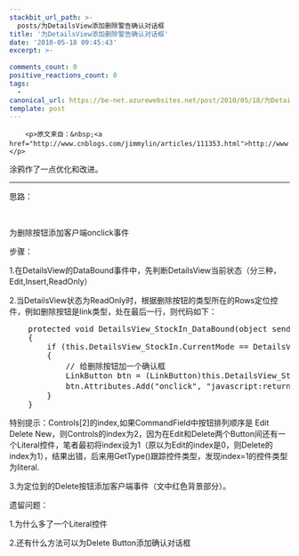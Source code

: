 ```yaml
---
stackbit_url_path: >-
  posts/为DetailsView添加删除警告确认对话框
title: '为DetailsView添加删除警告确认对话框'
date: '2010-05-18 09:45:43'
excerpt: >-
  
comments_count: 0
positive_reactions_count: 0
tags: 
  - 
canonical_url: https://be-net.azurewebsites.net/post/2010/05/18/为DetailsView添加删除警告确认对话框
template: post
---
```


        <p>原文来自：&nbsp;<a href="http://www.cnblogs.com/jimmylin/articles/111353.html">http://www.cnblogs.com/jimmylin/articles/111353.html</a>。</p>
<p>涂鸦作了一点优化和改进。</p>
<hr>
<p>思路：&nbsp;</p>
<p>&nbsp;</p>
<p>为删除按钮添加客户端onclick事件</p>
<p>步骤：</p>
<p>1.在DetailsView的DataBound事件中，先判断DetailsView当前状态（分三种，Edit,Insert,ReadOnly）&nbsp;</p>
<p>2.当DetailsView状态为ReadOnly时，根据删除按钮的类型所在的Rows定位控件，例如删除按钮是link类型，处在最后一行，则代码如下：&nbsp;</p>
<pre class="brush: csharp">    protected void DetailsView_StockIn_DataBound(object sender, EventArgs e)
    {
        if (this.DetailsView_StockIn.CurrentMode == DetailsViewMode.ReadOnly)
        {
            // 给删除按钮加一个确认框
            LinkButton btn = (LinkButton)this.DetailsView_StockIn.Rows[this.DetailsView_StockIn.Rows.Count - 1].Cells[0].Controls[2];
            btn.Attributes.Add("onclick", "javascript:return confirm('删除操作不可恢复，您确定要删除吗？')");
        }
    }
</pre>
<p>特别提示：Controls[2]的index,如果CommandField中按钮排列顺序是 Edit Delete New，则Controls的index为2，因为在Edit和Delete两个Button间还有一个Literal控件，笔者最初将index设为1（原以为Edit的index是0，则Delete的index为1），结果出错，后来用GetType()跟踪控件类型，发现index=1的控件类型为literal.&nbsp;</p>
<p>3.为定位到的Delete按钮添加客户端事件（文中红色背景部分）。&nbsp;</p>
<p>遗留问题：&nbsp;</p>
<p>1.为什么多了一个Literal控件&nbsp;</p>
<p>2.还有什么方法可以为Delete Button添加确认对话框</p>
      